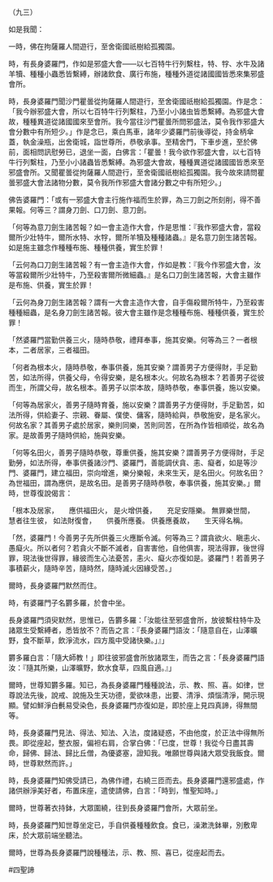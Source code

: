 （九三）

如是我聞：

一時，佛在拘薩羅人間遊行，至舍衛國祇樹給孤獨園。

時，有長身婆羅門，作如是邪盛大會——以七百特牛行列繫柱，特、牸、水牛及諸羊犢、種種小蟲悉皆繫縛，辦諸飲食、廣行布施，種種外道從諸國國皆悉來集邪盛會所。

時，長身婆羅門聞沙門瞿曇從拘薩羅人間遊行，至舍衛國祇樹給孤獨園。作是念：「我今辦邪盛大會，所以七百特牛行列繫柱，乃至小小諸虫皆悉繫縛。為邪盛大會故，種種異道從諸國國來至會所。我今當往沙門瞿曇所問邪盛法，莫令我作邪盛大會分數中有所短少。」作是念已，乘白馬車，諸年少婆羅門前後導從，持金柄傘蓋，執金澡瓶，出舍衛城，詣世尊所，恭敬承事。至精舍門，下車步進，至於佛前，面相問訊慰勞已，退坐一面，白佛言：「瞿曇！我今欲作邪盛大會，以七百特牛行列繫柱，乃至小小諸蟲皆悉繫縛。為邪盛大會故，種種異道從諸國國皆悉來至邪盛會所。又聞瞿曇從拘薩羅人間遊行，至舍衛國祇樹給孤獨園。我今故來請問瞿曇邪盛大會法諸物分數，莫令我所作邪盛大會諸分數之中有所短少。」

佛告婆羅門：「或有一邪盛大會主行施作福而生於罪，為三刀劍之所刻削，得不善果報。何等三？謂身刀劍、口刀劍、意刀劍。

「何等為意刀劍生諸苦報？如一會主造作大會，作是思惟：『我作邪盛大會，當殺爾所少壯特牛，爾所水特、水牸，爾所羊犢及種種諸蟲。』是名意刀劍生諸苦報。如是施主雖念作種種布施、種種供養，實生於罪！

「云何為口刀劍生諸苦報？有一會主造作大會，作如是教：『我今作邪盛大會，汝等當殺爾所少壯特牛，乃至殺害爾所微細蟲。』是名口刀劍生諸苦報，大會主雖作是布施、供養，實生於罪！

「云何為身刀劍生諸苦報？謂有一大會主造作大會，自手傷殺爾所特牛，乃至殺害種種細蟲，是名身刀劍生諸苦報。彼大會主雖作是念種種布施、種種供養，實生於罪！

「然婆羅門當勤供養三火，隨時恭敬，禮拜奉事，施其安樂。何等為三？一者根本，二者居家，三者福田。

「何者為根本火，隨時恭敬，奉事供養，施其安樂？謂善男子方便得財，手足勤苦，如法所得，供養父母，令得安樂，是名根本火。何故名為根本？若善男子從彼而生，所謂父母，故名根本。善男子以崇本故，隨時恭敬，奉事供養，施以安樂。

「何等為居家火，善男子隨時育養，施以安樂？謂善男子方便得財，手足勤苦，如法所得，供給妻子、宗親、眷屬、僕使、傭客，隨時給與，恭敬施安，是名家火。何故名家？其善男子處於居家，樂則同樂，苦則同苦，在所為作皆相順從，故名為家。是故善男子隨時供給，施與安樂。

「何等名田火，善男子隨時恭敬，尊重供養，施其安樂？謂善男子方便得財，手足勤勞，如法所得，奉事供養諸沙門、婆羅門，善能調伏貪、恚、癡者，如是等沙門、婆羅門，建立福田，崇向增進，樂分樂報，未來生天，是名田火。何故名田？為世福田，謂為應供，是故名田。是善男子隨時恭敬，奉事供養，施其安樂。」爾時，世尊復說偈言：

「根本及居家，　　應供福田火，
是火增供養，　　充足安隱樂。
無罪樂世間，　　慧者往生彼，
如法財復會，　　供養所應養。
供養應養故，　　生天得名稱。

「然，婆羅門！今善男子先所供養三火應斷令滅。何等為三？謂貪欲火、瞋恚火、愚癡火。所以者何？若貪火不斷不滅者，自害害他，自他俱害，現法得罪，後世得罪，現法後世得罪，緣彼而生心法憂苦，恚火、癡火亦復如是。婆羅門！若善男子事積薪火，隨時辛苦，隨時然，隨時滅火因緣受苦。」

爾時，長身婆羅門默然而住。

時，有婆羅門子名欝多羅，於會中坐。

長身婆羅門須臾默然，思惟已，告欝多羅：「汝能往至邪盛會所，放彼繫柱特牛及諸眾生受繫縛者，悉皆放不？而告之言：『長身婆羅門語汝：「隨意自在，山澤曠野，食不斷草，飲淨流水，四方風中受諸快樂。」』」

欝多羅白言：「隨大師教！」即往彼邪盛會所放諸眾生，而告之言：「長身婆羅門語汝：『隨其所樂，山澤曠野，飲水食草，四風自適。』」

爾時，世尊知欝多羅。知已，為長身婆羅門種種說法，示、教、照、喜。如律，世尊說法先後，說戒、說施及生天功德，愛欲味患，出要、清淨、煩惱清淨，開示現顯。譬如鮮淨白㲲易受染色，長身婆羅門亦復如是，即於座上見四真諦，得無間等。

時，長身婆羅門見法、得法、知法、入法，度諸疑惑，不由他度，於正法中得無所畏。即從座起，整衣服，偏袒右肩，合掌白佛：「已度，世尊！我從今日盡其壽命，歸佛、歸法、歸比丘僧，為優婆塞，證知我。唯願世尊與諸大眾受我飯食。爾時，世尊默然而許。」

時，長身婆羅門知佛受請已，為佛作禮，右繞三匝而去。長身婆羅門還邪盛處，作諸供辦淨美好者，布置床座，遣使請佛，白言：「時到，惟聖知時。」

爾時，世尊著衣持鉢，大眾圍繞，往到長身婆羅門會所，大眾前坐。

時，長身婆羅門知世尊坐定已，手自供養種種飲食。食已，澡漱洗鉢畢，別敷卑床，於大眾前端坐聽法。

爾時，世尊為長身婆羅門說種種法，示、教、照、喜已，從座起而去。







#四聖諦
